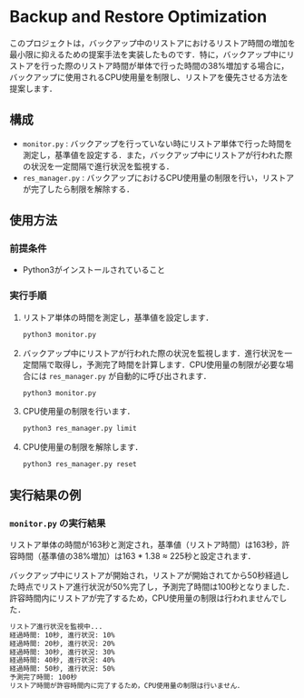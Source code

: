 # Backup and Restore Optimization

このプロジェクトは，バックアップ中のリストアにおけるリストア時間の増加を最小限に抑えるための提案手法を実装したものです．特に，バックアップ中にリストアを行った際のリストア時間が単体で行った時間の38%増加する場合に，バックアップに使用されるCPU使用量を制限し、リストアを優先させる方法を提案します．

## 構成

- `monitor.py` : バックアップを行っていない時にリストア単体で行った時間を測定し，基準値を設定する．また，バックアップ中にリストアが行われた際の状況を一定間隔で進行状況を監視する．
- `res_manager.py` : バックアップにおけるCPU使用量の制限を行い，リストアが完了したら制限を解除する．

## 使用方法

### 前提条件

- Python3がインストールされていること

### 実行手順

1. リストア単体の時間を測定し，基準値を設定します．
    ```bash
    python3 monitor.py
    ```

3. バックアップ中にリストアが行われた際の状況を監視します．進行状況を一定間隔で取得し，予測完了時間を計算します．CPU使用量の制限が必要な場合には `res_manager.py` が自動的に呼び出されます．
    ```bash
    python3 monitor.py
    ```

4. CPU使用量の制限を行います．
    ```bash
    python3 res_manager.py limit
    ```

5. CPU使用量の制限を解除します．
    ```bash
    python3 res_manager.py reset
    ```

## 実行結果の例

### `monitor.py` の実行結果

リストア単体の時間が163秒と測定され，基準値（リストア時間）は163秒，許容時間（基準値の38%増加）は163 * 1.38 ≈ 225秒と設定されます．

バックアップ中にリストアが開始され，リストアが開始されてから50秒経過した時点でリストア進行状況が50%完了し，予測完了時間は100秒となりました．許容時間内にリストアが完了するため，CPU使用量の制限は行われませんでした．

```bash
リストア進行状況を監視中...
経過時間: 10秒, 進行状況: 10%
経過時間: 20秒, 進行状況: 20%
経過時間: 30秒, 進行状況: 30%
経過時間: 40秒, 進行状況: 40%
経過時間: 50秒, 進行状況: 50%
予測完了時間: 100秒
リストア時間が許容時間内に完了するため，CPU使用量の制限は行いません．
